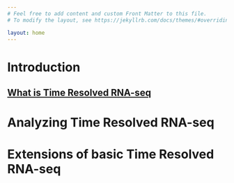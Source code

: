 ```yaml
---
# Feel free to add content and custom Front Matter to this file.
# To modify the layout, see https://jekyllrb.com/docs/themes/#overriding-theme-defaults

layout: home
---
```


# Introduction

## [What is Time Resolved RNA-seq](./intro_1_what_is_NRseq.markdown)

# Analyzing Time Resolved RNA-seq

# Extensions of basic Time Resolved RNA-seq

